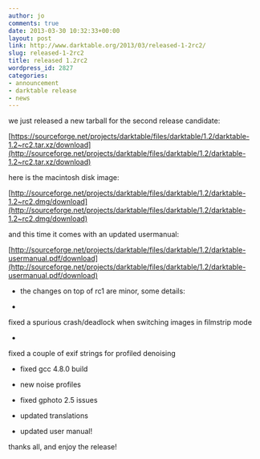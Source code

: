 ```yaml
---
author: jo
comments: true
date: 2013-03-30 10:32:33+00:00
layout: post
link: http://www.darktable.org/2013/03/released-1-2rc2/
slug: released-1-2rc2
title: released 1.2rc2
wordpress_id: 2827
categories:
- announcement
- darktable release
- news
---
```


we just released a new tarball for the second release candidate:

[https://sourceforge.net/projects/darktable/files/darktable/1.2/darktable-1.2~rc2.tar.xz/download](http://sourceforge.net/projects/darktable/files/darktable/1.2/darktable-1.2~rc2.tar.xz/download)

here is the macintosh disk image:

[http://sourceforge.net/projects/darktable/files/darktable/1.2/darktable-1.2~rc2.dmg/download](http://sourceforge.net/projects/darktable/files/darktable/1.2/darktable-1.2~rc2.dmg/download)

and this time it comes with an updated usermanual:

[http://sourceforge.net/projects/darktable/files/darktable/1.2/darktable-usermanual.pdf/download](http://sourceforge.net/projects/darktable/files/darktable/1.2/darktable-usermanual.pdf/download)





	
  * the changes on top of rc1 are minor, some details:


	
  * 
fixed a spurious crash/deadlock when switching images in filmstrip mode


	
  * 
fixed a couple of exif strings for profiled denoising



	
  * fixed gcc 4.8.0 build



	
  * new noise profiles



	
  * fixed gphoto 2.5 issues



	
  * updated translations



	
  * updated user manual!




thanks all, and enjoy the release!
